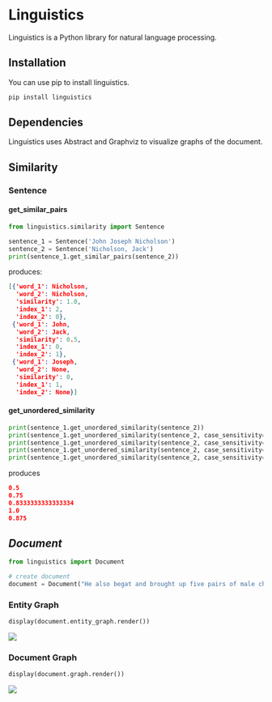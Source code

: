 # Linguistics
Linguistics is a Python library for natural language processing.

## Installation
You can use pip to install linguistics.
```bash
pip install linguistics
```

## Dependencies
Linguistics uses Abstract and Graphviz to visualize graphs of the document.

## Similarity

### Sentence

#### get_similar_pairs

```python
from linguistics.similarity import Sentence

sentence_1 = Sentence('John Joseph Nicholson')
sentence_2 = Sentence('Nicholson, Jack')
print(sentence_1.get_similar_pairs(sentence_2))
```
produces:
```json
[{'word_1': Nicholson,
  'word_2': Nicholson,
  'similarity': 1.0,
  'index_1': 2,
  'index_2': 0},
 {'word_1': John,
  'word_2': Jack,
  'similarity': 0.5,
  'index_1': 0,
  'index_2': 1},
 {'word_1': Joseph,
  'word_2': None,
  'similarity': 0,
  'index_1': 1,
  'index_2': None}]
```

#### get_unordered_similarity
```python
print(sentence_1.get_unordered_similarity(sentence_2))
print(sentence_1.get_unordered_similarity(sentence_2, case_sensitivity=0, weights=[1, 1]))
print(sentence_1.get_unordered_similarity(sentence_2, case_sensitivity=0, weights=[2, 1]))
print(sentence_1.get_unordered_similarity(sentence_2, case_sensitivity=0, weights=[1]))
print(sentence_1.get_unordered_similarity(sentence_2, case_sensitivity=0, first_char_weight=1, weights=[1, 1]))
```
produces
```json
0.5
0.75
0.8333333333333334
1.0
0.875
```


## *Document*
```python
from linguistics import Document

# create document
document = Document("He also begat and brought up five pairs of male children.")
```

### Entity Graph
```python
display(document.entity_graph.render())
```
![](https://github.com/idin/linguistics/blob/master/pictures/entity_graph.png?raw=true)

### Document Graph
```python
display(document.graph.render())
```
![](https://github.com/idin/linguistics/blob/master/pictures/document_graph.png?raw=true)
